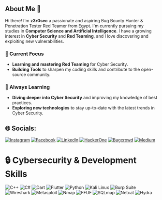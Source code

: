 ## About Me 👋

Hi there! I'm **z3r0sec** a passionate and aspiring  Bug Bounty Hunter & Penetration Tester Red Teamer from  Egypt. I'm currently pursuing my studies in **Computer Science and Artificial Intelligence**. I have a growing interest in **Cyber Security** and **Red Teaming**, and I love discovering and exploiting new vulnerabilities.

### 🔭 Current Focus
- **Learning and mastering Red Teaming** for Cyber Security.
- **Building Tools** to sharpen my coding skills and contribute to the open-source community.

### 🌱 Always Learning
- **Diving deeper into Cyber Security** and improving my knowledge of best practices.
- **Exploring new technologies** to stay up-to-date with the latest trends in Cyber Security.


## 🌐 Socials:

[![Instagram](https://img.shields.io/badge/Instagram-%23E4405F.svg?logo=Instagram&logoColor=white)](https://www.instagram.com/m03az.ahmed?igsh=OTllOGgwNnIycDZy) 
[![Facebook](https://img.shields.io/badge/Facebook-%230077B5.svg?logo=facebook&logoColor=white)](https://www.facebook.com/share/2a7rxjUvznfHhbCT/)
[![LinkedIn](https://img.shields.io/badge/LinkedIn-%230077B5.svg?logo=linkedin&logoColor=white)](https://www.linkedin.com/in/moaz-ahmed-a80808316?utm_source=share&utm_campaign=share_via&utm_content=profile&utm_medium=android_app)
[![HackerOne](https://img.shields.io/badge/HackerOne-%230E0B1D.svg?logo=hackerone&logoColor=white)](https://hackerone.com/z3r0sec_)
[![Bugcrowd](https://img.shields.io/badge/Bugcrowd-%23FF4F00.svg?logo=bugcrowd&logoColor=white)](https://bugcrowd.com/z3r0sec)
[![Medium](https://img.shields.io/badge/Medium-12100E?logo=medium&logoColor=white)](https://medium.com/@z3r0sec.hacker)


# 🔒 Cybersecurity & Development Skills

![C++](https://img.shields.io/badge/c++-%2300599C.svg?style=for-the-badge&logo=c%2B%2B&logoColor=white)
![C#](https://img.shields.io/badge/c%23-%23239120.svg?style=for-the-badge&logo=csharp&logoColor=white)
![Dart](https://img.shields.io/badge/dart-%230175C2.svg?style=for-the-badge&logo=dart&logoColor=white)
![Flutter](https://img.shields.io/badge/Flutter-%2302569B.svg?style=for-the-badge&logo=Flutter&logoColor=white)
![Python](https://img.shields.io/badge/python-3670A0?style=for-the-badge&logo=python&logoColor=ffdd54)
![Kali Linux](https://img.shields.io/badge/Kali_Linux-557C94?style=for-the-badge&logo=kali-linux&logoColor=white)
![Burp Suite](https://img.shields.io/badge/Burp_Suite-%23F8F8F8.svg?style=for-the-badge&logo=burp-suite&logoColor=black)
![Wireshark](https://img.shields.io/badge/Wireshark-%23172A4B.svg?style=for-the-badge&logo=wireshark&logoColor=white)
![Metasploit](https://img.shields.io/badge/Metasploit-%23A3191D.svg?style=for-the-badge&logo=metasploit&logoColor=white)
![Nmap](https://img.shields.io/badge/Nmap-%23FF0000.svg?style=for-the-badge&logo=nmap&logoColor=white)
![FFUF](https://img.shields.io/badge/FFUF-%23FF6347.svg?style=for-the-badge&logo=ffuf&logoColor=white)
![SQLmap](https://img.shields.io/badge/SQLmap-%23D32F2F.svg?style=for-the-badge&logo=sql&logoColor=white)
![Netcat](https://img.shields.io/badge/Netcat-%23000000.svg?style=for-the-badge&logo=netcat&logoColor=white)
![Hydra](https://img.shields.io/badge/Hydra-%23000A5E.svg?style=for-the-badge&logo=hydra&logoColor=white)
